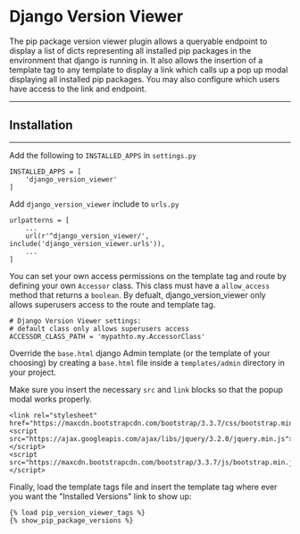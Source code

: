 # Django Version Viewer

The pip package version viewer plugin allows a queryable endpoint to display a list of dicts representing all installed pip packages in the environment that django is running in. It also allows the insertion of a template tag to any template to display a link which calls up a pop up modal displaying all installed pip packages. You may also configure which users have access to the link and endpoint.

---------------------------------------
## Installation
---------------------------------------

Add the following to `INSTALLED_APPS` in `settings.py`

	INSTALLED_APPS = [
		'django_version_viewer'
	]

Add `django_version_viewer` include to `urls.py`

	urlpatterns = [
		...
		url(r'^django_version_viewer/', include('django_version_viewer.urls')),
		...
	]

You can set your own access permissions on the template tag and route by defining your own
`Accessor` class. This class must have a `allow_access` method that returns a `boolean`. By defualt,
django_version_viewer only allows superusers access to the route and template tag.

	# Django Version Viewer settings:
	# default class only allows superusers access
	ACCESSOR_CLASS_PATH = 'mypathto.my.AccessorClass'


Override the `base.html` django Admin template (or the template of your choosing) by creating a `base.html` file  inside a `templates/admin` directory in your project.

Make sure you insert the necessary `src` and `link` blocks so that the popup modal works properly.

	<link rel="stylesheet" href="https://maxcdn.bootstrapcdn.com/bootstrap/3.3.7/css/bootstrap.min.css">
	<script src="https://ajax.googleapis.com/ajax/libs/jquery/3.2.0/jquery.min.js"></script>
	<script src="https://maxcdn.bootstrapcdn.com/bootstrap/3.3.7/js/bootstrap.min.js"></script>

Finally, load the template tags file and insert the template tag where ever you want the "Installed Versions" link to show up:

    {% load pip_version_viewer_tags %}
    {% show_pip_package_versions %}

